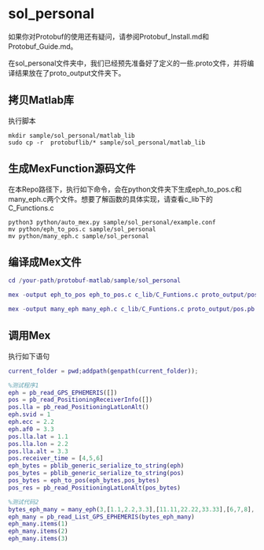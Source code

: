 # sol_personal

如果你对Protobuf的使用还有疑问，请参阅Protobuf_Install.md和Protobuf_Guide.md。

在sol_personal文件夹中，我们已经预先准备好了定义的一些.proto文件，并将编译结果放在了proto_output文件夹下。

## 拷贝Matlab库

执行脚本
```shell
mkdir sample/sol_personal/matlab_lib
sudo cp -r  protobuflib/* sample/sol_personal/matlab_lib
```

## 生成MexFunction源码文件

在本Repo路径下，执行如下命令，会在python文件夹下生成eph_to_pos.c和many_eph.c两个文件。想要了解函数的具体实现，请查看c_lib下的C_Functions.c

```shell
python3 python/auto_mex.py sample/sol_personal/example.conf
mv python/eph_to_pos.c sample/sol_personal
mv python/many_eph.c sample/sol_personal
```

## 编译成Mex文件

```matlab
cd /your-path/protobuf-matlab/sample/sol_personal

mex -output eph_to_pos eph_to_pos.c c_lib/C_Funtions.c proto_output/pos.pb.c proto_output/eph.pb.c c_lib/pb_common.c c_lib/pb_decode.c c_lib/pb_encode.c -v -Ic_lib -Iproto_output

mex -output many_eph many_eph.c c_lib/C_Funtions.c proto_output/pos.pb.c proto_output/eph.pb.c c_lib/pb_common.c c_lib/pb_decode.c c_lib/pb_encode.c -v -Ic_lib -Iproto_output
```

## 调用Mex

执行如下语句
```matlab
current_folder = pwd;addpath(genpath(current_folder));

%测试程序1
eph = pb_read_GPS_EPHEMERIS([])
pos = pb_read_PositioningReceiverInfo([])
pos.lla = pb_read_PositioningLatLonAlt()
eph.svid = 1
eph.ecc = 2.2
eph.af0 = 3.3
pos.lla.lat = 1.1
pos.lla.lon = 2.2
pos.lla.alt = 3.3
pos.receiver_time = [4,5,6]
eph_bytes = pblib_generic_serialize_to_string(eph)
pos_bytes = pblib_generic_serialize_to_string(pos)
pos_bytes = eph_to_pos(eph_bytes,pos_bytes)
pos_res = pb_read_PositioningLatLonAlt(pos_bytes)

%测试代码2
bytes_eph_many = many_eph(3,[1.1,2.2,3.3],[11.11,22.22,33.33],[6,7,8],[66,77,88])
eph_many = pb_read_List_GPS_EPHEMERIS(bytes_eph_many)
eph_many.items(1)
eph_many.items(2)
eph_many.items(3)
```

